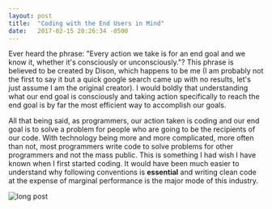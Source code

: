 ```yaml
---
layout: post
title:  "Coding with the End Users in Mind"
date:   2017-02-15 20:26:34 -0500
---
```



Ever heard the phrase: "Every action we take is for an end goal and we know it, whether it's consciously or unconsciously."? This phrase is believed to be created by Dison, which happens to be me (I am probably not the first to say it but a quick google search came up with no results, let's just assume I am the original creator). I would boldly that understanding what our end goal is consciously and taking action specifically to reach the end goal is by far the most efficient way to accomplish our goals.

All that being said, as programmers, our action taken is coding and our end goal is to solve a problem for people who are going to be the recipients of our code. With technology being more and more complicated, more often than not, most programmers write code to solve problems for other programmers and not the mass public. This is something I had wish I have known when I first started coding. It would have been much easier to understand why following conventions is **essential** and writing clean code at the expense of marginal performance is the major mode of this industry.

![long post](http://i3.kym-cdn.com/photos/images/original/000/392/683/02b.jpghttp://)
